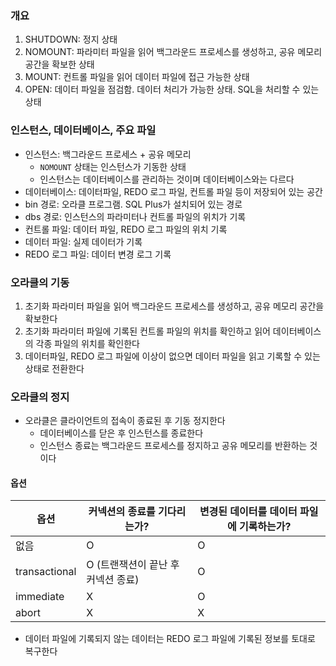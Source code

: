 ### 개요
1. SHUTDOWN: 정지 상태
2. NOMOUNT: 파라미터 파일을 읽어 백그라운드 프로세스를 생성하고, 공유 메모리 공간을 확보한 상태
3. MOUNT: 컨트롤 파일을 읽어 데이터 파일에 접근 가능한 상태
4. OPEN: 데이터 파일을 점검함. 데이터 처리가 가능한 상태. SQL을 처리할 수 있는 상태

### 인스턴스, 데이터베이스, 주요 파일
- 인스턴스: 백그라운드 프로세스 + 공유 메모리
	- `NOMOUNT` 상태는 인스턴스가 기동한 상태
	- 인스턴스는 데이터베이스를 관리하는 것이며 데이터베이스와는 다르다
- 데이터베이스: 데이터파일, REDO 로그 파일, 컨트롤 파일 등이 저장되어 있는 공간
- bin 경로: 오라클 프로그램. SQL Plus가 설치되어 있는 경로
- dbs 경로: 인스턴스의 파라미터나 컨트롤 파일의 위치가 기록
- 컨트롤 파일: 데이터 파일, REDO 로그 파일의 위치 기록
- 데이터 파일: 실제 데이터가 기록
- REDO 로그 파일: 데이터 변경 로그 기록

### 오라클의 기동
1. 초기화 파라미터 파일을 읽어 백그라운드 프로세스를 생성하고, 공유 메모리 공간을 확보한다
2. 초기화 파라미터 파일에 기록된 컨트롤 파일의 위치를 확인하고 읽어 데이터베이스의 각종 파일의 위치를 확인한다
3. 데이터파일, REDO 로그 파일에 이상이 없으면 데이터 파일을 읽고 기록할 수 있는 상태로 전환한다

### 오라클의 정지
- 오라클은 클라이언트의 접속이 종료된 후 기동 정지한다
	- 데이터베이스를 닫은 후 인스턴스를 종료한다
	- 인스턴스 종료는 백그라운드 프로세스를 정지하고 공유 메모리를 반환하는 것이다
#### 옵션
| 옵션 | 커넥션의 종료를 기다리는가? | 변경된 데이터를 데이터 파일에 기록하는가? |
| ---- | ---- | ---- |
| 없음 | O | O |
| transactional | O (트랜잭션이 끝난 후 커넥션 종료) | O |
| immediate | X  | O |
| abort | X | X |
- 데이터 파일에 기록되지 않는 데이터는 REDO 로그 파일에 기록된 정보를 토대로 복구한다
